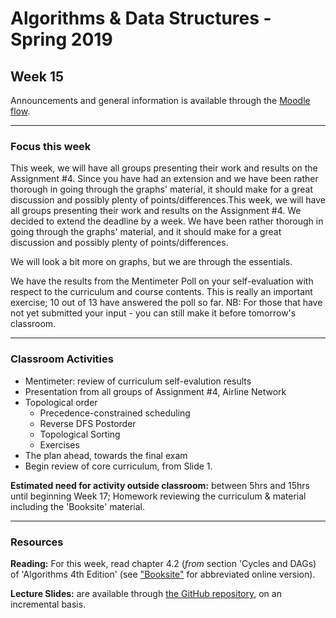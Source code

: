 # Algorithms & Data Structures - Spring 2019

## Week 15

Announcements and general information is available through the [Moodle flow](https://cphbusiness.mrooms.net/course/view.php?id=3150). 

-----------------

### Focus this week
This week, we will have all groups presenting their work and results on the Assignment #4. Since you have had an extension and we have been rather thorough in going through the graphs' material, it should make for a great discussion and possibly plenty of points/differences.This week, we will have all groups presenting their work and results on the Assignment #4. We decided to extend the deadline by a week. We have been rather thorough in going through the graphs' material, and it should make for a great discussion and possibly plenty of points/differences.

We will look a bit more on graphs, but we are through the essentials.

We have the results from the Mentimeter Poll on your self-evaluation with respect to the curriculum and course contents. This is really an important exercise; 10 out of 13 have answered the poll so far. NB: For those that have not yet submitted your input - you can still make it before tomorrow's classroom.

-----------------

### Classroom Activities 

- Mentimeter: review of curriculum self-evalution results
- Presentation from all groups of Assignment #4, Airline Network
- Topological order
  - Precedence-constrained scheduling
  - Reverse DFS Postorder
  - Topological Sorting
  - Exercises
- The plan ahead, towards the final exam
- Begin review of core curriculum, from Slide 1.

**Estimated need for activity outside classroom:** between 5hrs and 15hrs until beginning Week 17; Homework reviewing the curriculum & material including the 'Booksite' material.

-----------------
### Resources

**Reading:** For this week, read chapter 4.2 (_from_ section 'Cycles and DAGs) of 'Algorithms 4th Edition' (see ["Booksite"](https://algs4.cs.princeton.edu/home/) for abbreviated online version). 

**Lecture Slides:** are available through [the GitHub repository](https://github.com/datsoftlyngby/soft2019spring-algorithms/blob/master/Weeklies/Week_06/Slides/02%20Introduction.pdf), on an incremental basis.
